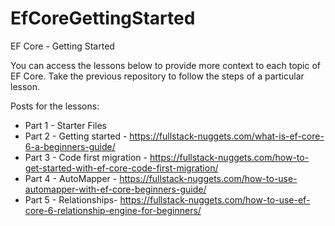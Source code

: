 # EfCoreGettingStarted

EF Core - Getting Started

You can access the lessons below to provide more context to each topic of EF Core. Take the previous repository to follow the steps of a particular lesson.

Posts for the lessons:
 - Part 1 - Starter Files
 - Part 2 - Getting started - https://fullstack-nuggets.com/what-is-ef-core-6-a-beginners-guide/
 - Part 3 - Code first migration - https://fullstack-nuggets.com/how-to-get-started-with-ef-core-code-first-migration/
 - Part 4 - AutoMapper - https://fullstack-nuggets.com/how-to-use-automapper-with-ef-core-beginners-guide/
 - Part 5 - Relationships- https://fullstack-nuggets.com/how-to-use-ef-core-6-relationship-engine-for-beginners/
